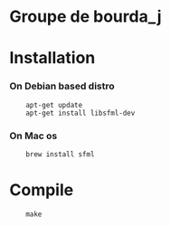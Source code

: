 # Groupe de bourda_j

# Installation

### On Debian based distro

```
    apt-get update
    apt-get install libsfml-dev
```

### On Mac os

```
    brew install sfml
```

# Compile

```
    make
```
